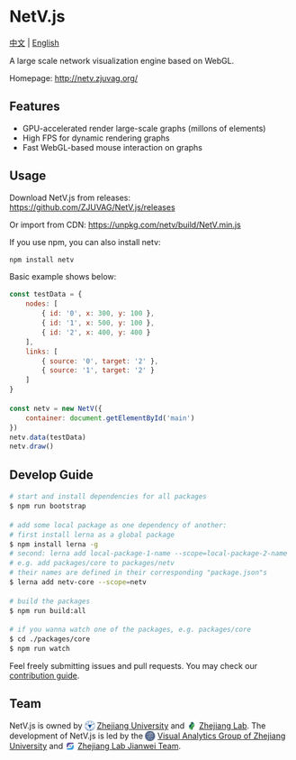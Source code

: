 # NetV.js

[中文](./README-CHINESE.md) | [English](./README.md)

A large scale network visualization engine based on WebGL.

Homepage: http://netv.zjuvag.org/

## Features

-   GPU-accelerated render large-scale graphs (millons of elements)
-   High FPS for dynamic rendering graphs
-   Fast WebGL-based mouse interaction on graphs

## Usage

Download NetV.js from releases: https://github.com/ZJUVAG/NetV.js/releases

Or import from CDN: https://unpkg.com/netv/build/NetV.min.js

If you use npm, you can also install netv:

```bash
npm install netv
```

Basic example shows below:

```js
const testData = {
    nodes: [
        { id: '0', x: 300, y: 100 },
        { id: '1', x: 500, y: 100 },
        { id: '2', x: 400, y: 400 }
    ],
    links: [
        { source: '0', target: '2' },
        { source: '1', target: '2' }
    ]
}

const netv = new NetV({
    container: document.getElementById('main')
})
netv.data(testData)
netv.draw()
```

## Develop Guide

```bash
# start and install dependencies for all packages
$ npm run bootstrap

# add some local package as one dependency of another:
# first install lerna as a global package
$ npm install lerna -g
# second: lerna add local-package-1-name --scope=local-package-2-name
# e.g. add packages/core to packages/netv
# their names are defined in their corresponding "package.json"s
$ lerna add netv-core --scope=netv

# build the packages
$ npm run build:all

# if you wanna watch one of the packages, e.g. packages/core
$ cd ./packages/core
$ npm run watch
```

Feel freely submitting issues and pull requests. You may check our [contribution guide](./docs/development-guide.md).

## Team

NetV.js is owned by <img src='./docs/zju.svg' height=18 style="display: inline; vertical-align: sub;"> [Zhejiang University](http://www.zju.edu.cn/) and <img src='./docs/zjlab.svg' height=18 style="display: inline; vertical-align: sub;"> [Zhejiang Lab](https://www.zhejianglab.com/). The development of NetV.js is led by the <img src='./docs/zjuvag.png'  height=18 style="display: inline; vertical-align: sub;"> [Visual Analytics Group of Zhejiang University](https://zjuvag.org/) and <img src='./docs/jianwei.svg' height=18 style="display: inline; vertical-align: sub;"> [Zhejiang Lab Jianwei Team](https://jianwei.projects.zjvis.org/#/).
